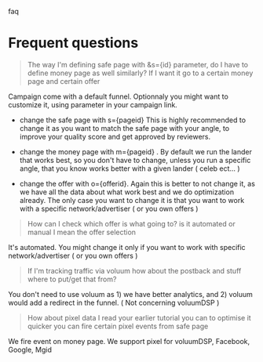 faq



# Frequent questions



> The way I'm defining safe page with &s={id} parameter, do I have to define money page as well similarly? If I want it go to a certain money page and certain offer

Campaign come with a default funnel. Optionnaly you might want to customize it, using parameter in your campaign link.

- change the safe page with s={pageid} This is highly recommended to change it as you want to match the safe page with your angle, to improve your quality score and get approved by reviewers.

- change the money page with m={pageid} . By default we run the lander that works best, so you don't have to change, unless you run a specific angle, that you know works better with a given lander ( celeb ect... )

- change the offer with o={offerid}. Again this is better to not change it, as we have all the data about what work best and we do optimization already. The only case you want to change it is that you want to work with a specific network/advertiser ( or you own offers ) 



> How can I check which offer is what going to? is it automated or manual I mean the offer selection

It's automated. You might change it only if you want to work with specific network/advertiser ( or you own offers )



>  If I'm tracking traffic via voluum how about the postback and stuff where to put/get that from? 

You don't need to use voluum as 1) we have better analytics, and 2) voluum would add a redirect in the funnel. ( Not concerning voluumDSP )



> How about pixel data I read your earlier tutorial you can to optimise it quicker you can fire certain pixel events from safe page

We fire event on money page. We support pixel for voluumDSP, Facebook, Google, Mgid


